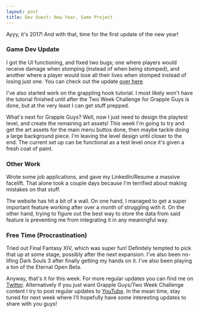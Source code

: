 ```yaml
---
layout: post
title: Dev Quest: New Year, Same Project
---
```


Ayyy, it's 2017! And with that, time for the first update of the new year!

### Game Dev Update

I got the UI functioning, and fixed two bugs; one where players would receive damage when stomping (instead of when being stomped), and another where a player would lose all their lives when stomped instead of losing just one. You can check out the update [over here](https://www.youtube.com/watch?v=xfAk3AIZfqY)

I've also started work on the grappling hook tutorial. I most likely won't have the tutorial finished until after the Two Week Challenge for Grapple Guys is done, but at the very least I can get stuff prepped.

What's next for Grapple Guys? Well, now I just need to design the playtest level, and create the remaining art assets! This week I'm going to try and get the art assets for the main menu buttos done, then maybe tackle doing a large background piece. I'm leaving the level design until closer to the end. The current set up can be functional as a test level once it's given a fresh coat of paint.

### Other Work

Wrote some job applications, and gave my LinkedIn/Resume a massive facelift. That alone took a couple days because I'm terrified about making mistakes on that stuff.

The website has hit a bit of a wall. On one hand, I managed to get a super important feature working after over a month of struggling with it. On the other hand, trying to figure out the best way to store the data from said feature is preventing me from integrating it in any meaningful way.

### Free Time (Procrastination)

Tried out Final Fantasy XIV, which was super fun! Definitely tempted to pick that up at some stage, possibly after the next expansion. I've also been no-lifing Dark Souls 3 after finally getting my hands on it. I've also been playing a ton of the Eternal Open Beta.

Anyway, that's it for this week. For more regular updates you can find me on [Twitter](twitter.com/ariimoose). Alternatively if you just want Grapple Guys/Two Week Challenge content I try to post regular updates to [YouTube](https://www.youtube.com/playlist?list=PL-LX3iknXZp5djP7SACbGHA1dGJvhFg-x). In the mean time, stay tuned for next week where I'll hopefully have some interesting updates to share with you guys!
